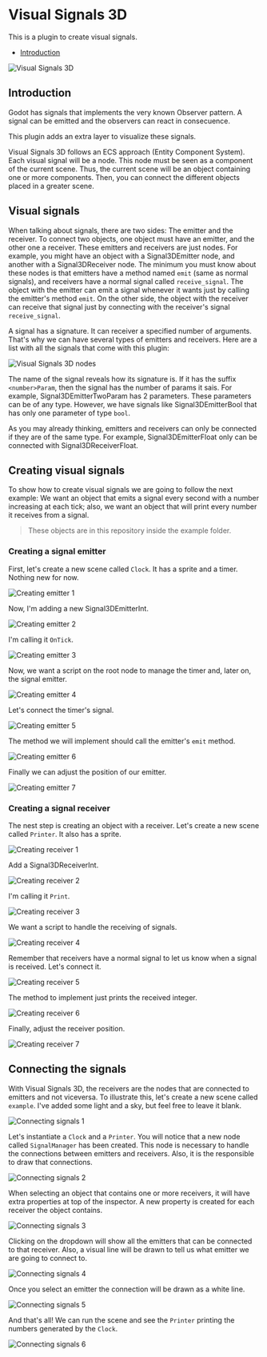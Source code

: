 # Visual Signals 3D

This is a plugin to create visual signals.

* [Introduction](#Introduction)

![Visual Signals 3D](/images/VisualSignals3D.png)

## Introduction

Godot has signals that implements the very known Observer pattern. A signal can be emitted and the observers can react in consecuence.

This plugin adds an extra layer to visualize these signals. 

Visual Signals 3D follows an ECS approach (Entity Component System). Each visual signal will be a node. This node must be seen as a component of the current scene. Thus, the current scene will be an object containing one or more components. Then, you can connect the different objects placed in a greater scene.

## Visual signals

When talking about signals, there are two sides: The emitter and the receiver. To connect two objects, one object must have an emitter, and the other one a receiver. These emitters and receivers are just nodes. For example, you might have an object with a Signal3DEmitter node, and another with a Signal3DReceiver node. The minimum you must know about these nodes is that emitters have a method named `emit` (same as normal signals), and receivers have a normal signal called `receive_signal`. The object with the emitter can emit a signal whenever it wants just by calling the emitter's method `emit`. On the other side, the object with the receiver can receive that signal just by connecting with the receiver's signal `receive_signal`.

A signal has a signature. It can receiver a specified number of arguments. That's why we can have several types of emitters and receivers. Here are a list with all the signals that come with this plugin:

![Visual Signals 3D nodes](/images/VisualSignal3DNodes.png)

The name of the signal reveals how its signature is. If it has the suffix `<number>Param`, then the signal has the number of params it sais. For example, Signal3DEmitterTwoParam has 2 parameters. These parameters can be of any type. However, we have signals like Signal3DEmitterBool that has only one parameter of type `bool`. 

As you may already thinking, emitters and receivers can only be connected if they are of the same type. For example, Signal3DEmitterFloat only can be connected with Signal3DReceiverFloat.

## Creating visual signals

To show how to create visual signals we are going to follow the next example: We want an object that emits a signal every second with a number increasing at each tick; also, we want an object that will print every number it receives from a signal.

> These objects are in this repository inside the example folder.

### Creating a signal emitter

First, let's create a new scene called `Clock`. It has a sprite and a timer. Nothing new for now. 

![Creating emitter 1](/images/CreatingEmitter1.png)

Now, I'm adding a new Signal3DEmitterInt.

![Creating emitter 2](/images/CreatingEmitter2.png)

I'm calling it `OnTick`.

![Creating emitter 3](/images/CreatingEmitter3.png)

Now, we want a script on the root node to manage the timer and, later on, the signal emitter.

![Creating emitter 4](/images/CreatingEmitter4.png)

Let's connect the timer's signal.

![Creating emitter 5](/images/CreatingEmitter5.png)

The method we will implement should call the emitter's `emit` method.

![Creating emitter 6](/images/CreatingEmitter6.png)

Finally we can adjust the position of our emitter.

![Creating emitter 7](/images/CreatingEmitter7.png)

### Creating a signal receiver

The nest step is creating an object with a receiver. Let's create a new scene called `Printer`. It also has a sprite.

![Creating receiver 1](/images/CreatingReceiver1.png)

Add a Signal3DReceiverInt.

![Creating receiver 2](/images/CreatingReceiver2.png)

I'm calling it `Print`.

![Creating receiver 3](/images/CreatingReceiver3.png)

We want a script to handle the receiving of signals.

![Creating receiver 4](/images/CreatingReceiver4.png)

Remember that receivers have a normal signal to let us know when a signal is received. Let's connect it.

![Creating receiver 5](/images/CreatingReceiver5.png)

The method to implement just prints the received integer.

![Creating receiver 6](/images/CreatingReceiver6.png)

Finally, adjust the receiver position.

![Creating receiver 7](/images/CreatingReceiver7.png)

## Connecting the signals

With Visual Signals 3D, the receivers are the nodes that are connected to emitters and not viceversa. To illustrate this, let's create a new scene called `example`. I've added some light and a sky, but feel free to leave it blank.

![Connecting signals 1](/images/ConnectingSignals1.png)

Let's instantiate a `Clock` and a `Printer`. You will notice that a new node called `SignalManager` has been created. This node is necessary to handle the connections between emitters and receivers. Also, it is the responsible to draw that connections.

![Connecting signals 2](/images/ConnectingSignals2.png)

When selecting an object that contains one or more receivers, it will have extra properties at top of the inspector. A new property is created for each receiver the object contains.

![Connecting signals 3](/images/ConnectingSignals3.png)

Clicking on the dropdown will show all the emitters that can be connected to that receiver. Also, a visual line will be drawn to tell us what emitter we are going to connect to.

![Connecting signals 4](/images/ConnectingSignals4.png)

Once you select an emitter the connection will be drawn as a white line.

![Connecting signals 5](/images/ConnectingSignals5.png)

And that's all! We can run the scene and see the `Printer` printing the numbers generated by the `Clock`.

![Connecting signals 6](/images/ConnectingSignals6.png)
